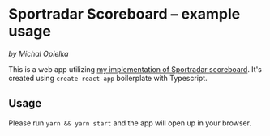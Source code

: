 # Sportradar Scoreboard – example usage
_by Michal Opielka_

This is a web app utilizing [my implementation of Sportradar scoreboard](https://github.com/mopielka/sportradar-scoreboard).
It's created using `create-react-app` boilerplate with Typescript.

## Usage
Please run `yarn && yarn start` and the app will open up in your browser.
